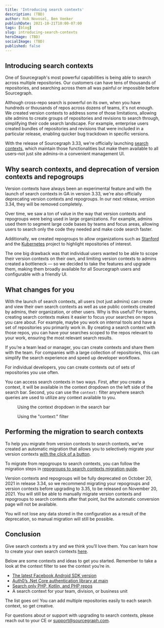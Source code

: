 ```yaml
---
title: 'Introducing search contexts'
description: (TBD)
author: Rok Novosel, Ben Venker
publishDate: 2021-10-21T10:00-07:00
tags: [blog]
slug: introducing-search-contexts
heroImage: (TBD)
socialImage: (TBD)
published: false
---
```


## Introducing search contexts

One of Sourcegraph's most powerful capabilities is being able to search across multiple repositories. Our customers can have tens of thousands of repositories, and searching across them all was painful or impossible before Sourcegraph.

Although cross-repo search is powerful on its own, when you have hundreds or thousands of repos across dozens of teams, it's not enough. We created version contexts to address some of those limitations, allowing site admins to create groups of repositories and revisions to search through, simplifying their code search landscape. For example, enterprise users created bundles of repositories and revisions that were included in a particular release, enabling quicker bug trackdown in specific versions.

With the release of Sourcegraph 3.33, we're officially launching [search contexts](https://docs.sourcegraph.com/code_search/how-to/search_contexts), which maintain those functionalities but make them available to all users–not just site admins–in a convenient management UI. 

## Why search contexts, and deprecation of version contexts and repogroups

Version contexts have always been an experimental feature and with the launch of search contexts in GA in version 3.33, we're also officially deprecating version contexts and repogroups. In our next release, version 3.34, they will be removed completely.

Over time, we saw a ton of value in the way that version contexts and repogroups were being used in large organizations. For example, admins used them to segment large code bases by teams and focus areas, allowing users to search only the code they needed and make code search faster.

Additionally, we created repogroups to allow organizations such as [Stanford](https://sourcegraph.com/stanford) and the [Kubernetes](https://sourcegraph.com/kubernetes) project to highlight repositories of interest.

The one big drawback was that individual users wanted to be able to scope their version contexts on their own, and limiting version contexts to admins created a bottleneck — so we decided to take the features and upgrade them, making them broadly available for all Sourcegraph users and configurable with a friendly UI.

## What changes for you
With the launch of search contexts, all users (not just admins) can create and view their own search contexts as well as use public contexts created by admins, their organization, or other users. Why is this useful? For teams, creating search contexts makes it easier to focus your searches on repos you care about. For example, maybe you work on internal tools and have a set of repositories you primarily work in. By creating a search context with those repos, you can have your searches scoped to the repos relevant to your work, ensuring the most relevant search results.

If you’re a team lead or manager, you can create contexts and share them with the team. For companies with a large collection of repositories, this can simplify the search experience and speed up developer workflows.

For individual developers, you can create contexts out of sets of repositories you use often.

You can access search contexts in two ways. First, after you create a context, it will be available in the context dropdown on the left side of the search bar. Second, you can use the `context:` filter anywhere search queries are used to utilize any context available to you.

<figure>
  <object role="image" data="https://storage.googleapis.com/sourcegraph-assets/blog/introducing-search-contexts/search-context-dropdown.png"></object>
  <figcaption>Using the context dropdown in the search bar</figcaption>
</figure>

<figure>
  <object role="image" data="https://storage.googleapis.com/sourcegraph-assets/blog/introducing-search-contexts/manual-search-context.png"></object>
  <figcaption>Using the "context:" filter</figcaption>
</figure>

## Performing the migration to search contexts 

To help you migrate from version contexts to search contexts, we’ve created an automatic migration that allows you to selectively migrate your version contexts [with the click of a button](https://docs.sourcegraph.com/admin/how-to/converting-version-contexts-to-search-contexts).

To migrate from repogroups to search contexts, you can follow the migration steps in [repogroups to search contexts migration guide](https://docs.sourcegraph.com/code_search/how-to/convert_repository_groups_to_search_contexts).

Version contexts and repogroups will be fully deprecated on October 20, 2021 in release 3.34, so we recommend migrating your repogroups and version contexts before upgrading to 3.35, to be released on November 20, 2021. You will still be able to manually migrate version contexts and repogroups to search contexts after that point, but the automatic conversion page will not be available.

You will not lose any data stored in the configuration as a result of the deprecation, so manual migration will still be possible.

## Conclusion

Give search contexts a try and we think you’ll love them. You can learn how to create your own search contexts [here](https://docs.sourcegraph.com/code_search/how-to/search_contexts). 

Below are some contexts and ideas to get you started. Remember to take a look at the context filter to see the context you’re in.
- [The latest Facebook Android SDK version](https://sourcegraph.com/search?q=context:%40benvenker/fb-android-sdk-v12.0.1+&patternType=literal_)
- [Auth0’s .Net Core authentication library at main](https://sourcegraph.com/search?q=context:%40benvenker/auth0/asp.net-core-auth+&patternType=literal)
- [Search only PHP, Kotlin, and PHP repos](https://sourcegraph.com/search?q=context:%40benvenker/langs+&patternType=literal)
- A search context for your team, division, or business unit

The list goes on! You can add multiple repositories easily to each search context, so get creative.

For questions about or support with upgrading to search contexts, please reach out to your CE or [support@sourcegraph.com](mailto:support@sourcegraph.com).
